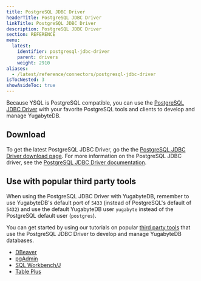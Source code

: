 ```yaml
---
title: PostgreSQL JDBC Driver
headerTitle: PostgreSQL JDBC Driver
linkTitle: PostgreSQL JDBC Driver
description: PostgreSQL JDBC Driver
section: REFERENCE
menu:
  latest:
    identifier: postgresql-jdbc-driver
    parent: drivers
    weight: 2910
aliases:
  - /latest/reference/connectors/postgresql-jdbc-driver
isTocNested: 3
showAsideToc: true
---
```


Because YSQL is PostgreSQL compatible, you can use the [PostgreSQL JDBC Driver](https://jdbc.postgresql.org/) with your favorite PostgreSQL tools and clients to develop and manage YugabyteDB.

## Download

To get the latest PostgreSQL JDBC Driver, go the the [PostgreSQL JDBC Driver download page](https://jdbc.postgresql.org/download.html). For more information on the PostgreSQL JDBC driver, see the [PostgreSQL JDBC Driver documentation](https://jdbc.postgresql.org/documentation/documentation.html).

## Use with popular third party tools

When using the PostgreSQL JDBC Driver with YugabyteDB, remember to use YugabyteDB's default port of `5433` (instead of PostgreSQL's default of `5432`) and use the default YugabyteDB user `yugabyte` instead of the PostgreSQL default user (`postgres`).

You can get started by using our tutorials on popular [third party tools](../../../tools/) that use the PostgreSQL JDBC Driver to develop and manage YugabyteDB databases.

- [DBeaver](../../../tools/dbeaver/)
- [pgAdmin](../../../tools/pgadmin/)
- [SQL Workbench/J](../../../tools/sql-workbench/)
- [Table Plus](../../../tools/tableplus/)
